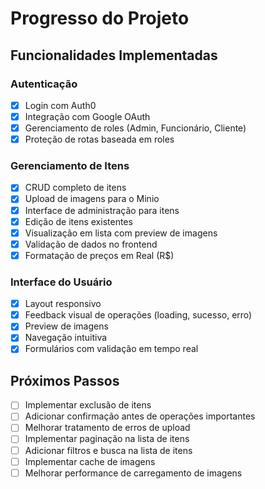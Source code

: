# Progresso do Projeto

## Funcionalidades Implementadas

### Autenticação
- [x] Login com Auth0
- [x] Integração com Google OAuth
- [x] Gerenciamento de roles (Admin, Funcionário, Cliente)
- [x] Proteção de rotas baseada em roles

### Gerenciamento de Itens
- [x] CRUD completo de itens
- [x] Upload de imagens para o Minio
- [x] Interface de administração para itens
- [x] Edição de itens existentes
- [x] Visualização em lista com preview de imagens
- [x] Validação de dados no frontend
- [x] Formatação de preços em Real (R$)

### Interface do Usuário
- [x] Layout responsivo
- [x] Feedback visual de operações (loading, sucesso, erro)
- [x] Preview de imagens
- [x] Navegação intuitiva
- [x] Formulários com validação em tempo real

## Próximos Passos
- [ ] Implementar exclusão de itens
- [ ] Adicionar confirmação antes de operações importantes
- [ ] Melhorar tratamento de erros de upload
- [ ] Implementar paginação na lista de itens
- [ ] Adicionar filtros e busca na lista de itens
- [ ] Implementar cache de imagens
- [ ] Melhorar performance de carregamento de imagens
